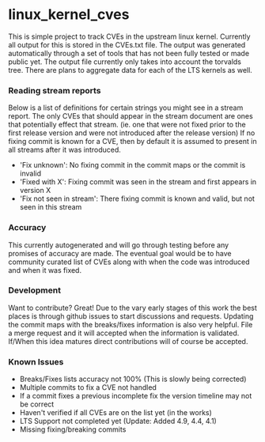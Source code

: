 # linux_kernel_cves
This is simple project to track CVEs in the upstream linux kernel. 
Currently all output for this is stored in the CVEs.txt file. The output
was generated automatically through a set of tools that has not been 
fully tested or made public yet. The output file currently only takes 
into account the torvalds tree. There are plans to aggregate data for 
each of the LTS kernels as well. 

### Reading stream reports

Below is a list of definitions for certain strings you might see in a 
stream report. The only CVEs that should appear in the stream document 
are ones that potentially effect that stream. (ie. one that were not 
fixed prior to the first release version and were not introduced after 
the release version) If no fixing commit is known for a CVE, then by 
default it is assumed to present in all streams after it was introduced.

  - 'Fix unknown': No fixing commit in the commit maps or the commit is 
  invalid
  - 'Fixed with X': Fixing commit was seen in the stream and first 
  appears in version X
  - 'Fix not seen in stream': There fixing commit is known and valid, 
  but not seen in this stream
  
### Accuracy

This currently autogenerated and will go through testing before any 
promises of accuracy are made. The eventual goal would be to have 
community curated list of CVEs along with when the code was introduced 
and when it was fixed.

### Development

Want to contribute? Great! Due to the vary early stages of this work the 
best places is through github issues to start discussions and requests. 
Updating the commit maps with the breaks/fixes information is also very 
helpful. File a merge request and it will accepted when the information 
is validated. If/When this idea matures direct contributions will of 
course be accepted.

### Known Issues

  - Breaks/Fixes lists accuracy not 100% (This is slowly being corrected)
  - Multiple commits to fix a CVE not handled
  - If a commit fixes a previous incomplete fix the version timeline 
  may not be correct
  - Haven't verified if all CVEs are on the list yet (in the works)
  - LTS Support not completed yet (Update: Added 4.9, 4.4, 4.1)
  - Missing fixing/breaking commits
